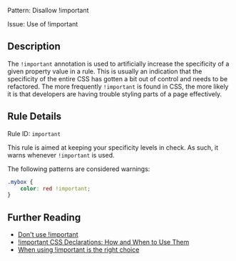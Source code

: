 Pattern: Disallow !important

Issue: Use of !important

## Description

The `!important` annotation is used to artificially increase the specificity of a given property value in a rule. This is usually an indication that the specificity of the entire CSS has gotten a bit out of control and needs to be refactored. The more frequently `!important` is found in CSS, the more likely it is that developers are having trouble styling parts of a page effectively.

## Rule Details

Rule ID: `important`

This rule is aimed at keeping your specificity levels in check. As such, it warns whenever `!important` is used.

The following patterns are considered warnings:

```css
.mybox {
    color: red !important;
}
```

## Further Reading

* [Don't use !important](http://james.padolsey.com/usability/dont-use-important/)
* [!important CSS Declarations: How and When to Use Them](http://coding.smashingmagazine.com/2010/11/02/the-important-css-declaration-how-and-when-to-use-it/)
* [When using !important is the right choice](http://css-tricks.com/9462-when-using-important-is-the-right-choice/)
